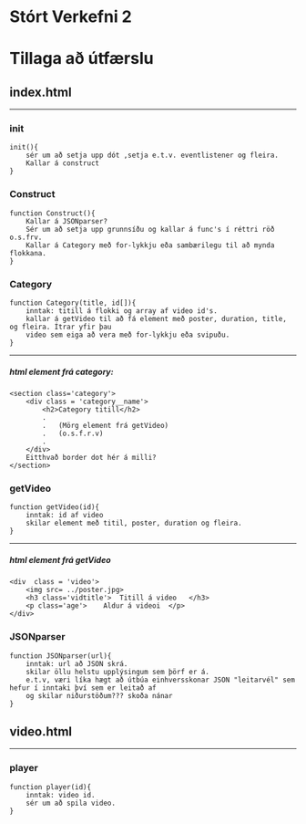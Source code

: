 # Stórt Verkefni 2
# Tillaga að útfærslu
## index.html
---
### init
    init(){
        sér um að setja upp dót ,setja e.t.v. eventlistener og fleira.
        Kallar á construct
    }
### Construct
    function Construct(){
        Kallar á JSONparser?
        Sér um að setja upp grunnsíðu og kallar á func's í réttri röð o.s.frv.
        Kallar á Category með for-lykkju eða sambærilegu til að mynda flokkana. 
    }
### Category
    function Category(title, id[]){
        inntak: titill á flokki og array af video id's.
        kallar á getVideo til að fá element með poster, duration, title, og fleira. Ítrar yfir þau 
        video sem eiga að vera með for-lykkju eða svipuðu.
    }
___
##### html element frá category:
    
    <section class='category'>
        <div class = 'category__name'>
            <h2>Category titill</h2>
            .   
            .   (Mörg element frá getVideo)
            .   (o.s.f.r.v)
            .
        </div>
        Eitthvað border dot hér á milli?
    </section>
### getVideo
    function getVideo(id){
        inntak: id af video
        skilar element með titil, poster, duration og fleira.
    }
---
##### html element frá getVideo

    <div  class = 'video'>
        <img src= ../poster.jpg>
        <h3 class='vidtitle'>  Titill á video   </h3>
        <p class='age'>    Aldur á videoi  </p>
    </div>    
### JSONparser
    function JSONparser(url){
        inntak: url að JSON skrá.
        skilar öllu helstu upplýsingum sem þörf er á.
        e.t.v, væri líka hægt að útbúa einhversskonar JSON "leitarvél" sem hefur í inntaki því sem er leitað af
        og skilar niðurstöðum??? skoða nánar
    }
## video.html
---
### player 
    function player(id){
        inntak: video id.
        sér um að spila video.
    }